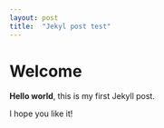 ```yaml
---
layout: post
title:  "Jekyl post test"
---
```


# Welcome

**Hello world**, this is my first Jekyll post.

I hope you like it!
